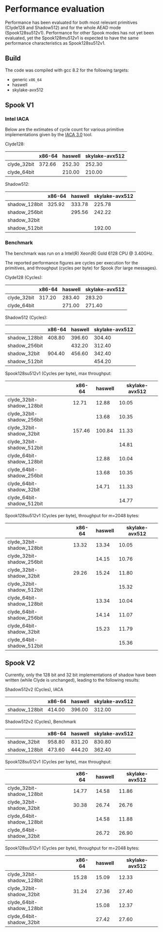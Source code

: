 # Performance evaluation

Performance has been evaluated for both most relevant primitives (Clyde128 and Shadow512) and for the whole AEAD mode (Spook128su512v1).
Performance for other Spook modes has not yet been evaluated, yet the Spook128mu512v1 is expected to have the same performance characteristics as Spook128su512v1.

## Build

The code was compiled with gcc 8.2 for the following targets:
* generic `x86_64`
* haswell
* skylake-avx512

## Spook V1

### Intel IACA

Below are the extimates of cycle count for various primitive implementations given by the [IACA 3.0](https://software.intel.com/en-us/articles/intel-architecture-code-analyzer) tool.

Clyde128:

 | |x86-64|haswell|skylake-avx512|
|-|-|-|-|
|clyde_32bit|372.66|252.30|252.30|
|clyde_64bit| |210.00|210.00| 


Shadow512:

 | |x86-64|haswell|skylake-avx512|
|-|-|-|-|
|shadow_128bit|325.92|333.78|225.78|
|shadow_256bit| |295.56|242.22|
|shadow_32bit| | | |
|shadow_512bit| | |192.00| 

### Benchmark

The benchmark was run on a Intel(R) Xeon(R) Gold 6128 CPU @ 3.40GHz.

The reported performance figures are cycles per execution for the primitives, and throughput (cycles per byte) for Spook (for large messages).


Clyde128 (Cycles):

 | |x86-64|haswell|skylake-avx512|
|-|-|-|-|
|clyde_32bit|317.20|283.40|283.20|
|clyde_64bit| |271.00|271.40| 


Shadow512 (Cycles):

 | |x86-64|haswell|skylake-avx512|
|-|-|-|-|
|shadow_128bit|408.80|396.60|304.40|
|shadow_256bit| |432.20|312.40|
|shadow_32bit|904.40|456.60|342.40|
|shadow_512bit| | |454.20| 

Spook128su512v1 (Cycles per byte), max throughput:

 | |x86-64|haswell|skylake-avx512|
|-|-|-|-|
|clyde_32bit-shadow_128bit|12.71|12.88|10.05|
|clyde_32bit-shadow_256bit| |13.68|10.35|
|clyde_32bit-shadow_32bit|157.46|100.84|11.33|
|clyde_32bit-shadow_512bit| | |14.81|
|clyde_64bit-shadow_128bit| |12.88|10.04|
|clyde_64bit-shadow_256bit| |13.68|10.35|
|clyde_64bit-shadow_32bit| |14.71|11.33|
|clyde_64bit-shadow_512bit| | |14.77| 

Spook128su512v1 (Cycles per byte), throughput for m=2048 bytes:

 | |x86-64|haswell|skylake-avx512|
|-|-|-|-|
|clyde_32bit-shadow_128bit|13.32|13.34|10.05|
|clyde_32bit-shadow_256bit| |14.15|10.76|
|clyde_32bit-shadow_32bit|29.26|15.24|11.80|
|clyde_32bit-shadow_512bit| | |15.32|
|clyde_64bit-shadow_128bit| |13.34|10.04|
|clyde_64bit-shadow_256bit| |14.14|11.07|
|clyde_64bit-shadow_32bit| |15.23|11.79|
|clyde_64bit-shadow_512bit| | |15.36|

## Spook V2

Currently, only the 128 bit and 32 bit implementations of shadow have been written (while
Clyde is unchanged), leading to the following results:

Shadow512v2 (Cycles), IACA

| |x86-64|haswell|skylake-avx512|
|-|-|-|-|
|shadow_128bit|414.00|396.00|312.00|

Shadow512v2 (Cycles), Benchmark

| |x86-64|haswell|skylake-avx512|
|-|-|-|-|
|shadow_32bit|958.80|831.20|830.80| 
|shadow_128bit|473.60|444.20|362.40|
 
Spook128su512v1 (Cycles per byte), max throughput:

| |x86-64|haswell|skylake-avx512|
|-|-|-|-|
|clyde_32bit-shadow_128bit|14.77|14.58|11.86|
|clyde_32bit-shadow_32bit|30.38|26.74|26.76|
|clyde_64bit-shadow_128bit| |14.58|11.88|
|clyde_64bit-shadow_32bit| |26.72|26.90| 

Spook128su512v1 (Cycles per byte), throughput for m=2048 bytes:

| |x86-64|haswell|skylake-avx512|
|-|-|-|-|
|clyde_32bit-shadow_128bit|15.28|15.09|12.33|
|clyde_32bit-shadow_32bit|31.24|27.36|27.40|
|clyde_64bit-shadow_128bit| |15.08|12.37|
|clyde_64bit-shadow_32bit| |27.42|27.60|


